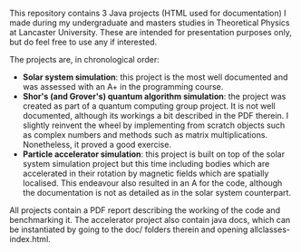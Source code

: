 This repository contains 3 Java projects (HTML used for documentation) I made during my undergraduate and masters studies in Theoretical Physics at Lancaster University. These are intended for presentation purposes only, but do feel free to use any if interested. 

The projects are, in chronological order:
 - **Solar system simulation**: this project is the most well documented and was assessed with an A+ in the programming course. 
 - **Shor's (and Grover's) quantum algorithm simulation**: the project was created as part of a quantum computing group project. It is not well documented, 
although its workings a bit described in the PDF therein. I slightly reinvent the wheel by implementing from scratch objects such as complex numbers and 
methods such as matrix multiplications. Nonetheless, it proved a good exercise. 
 - **Particle accelerator simulation**: this project is built on top of the solar system simulation project but this time including bodies which are accelerated 
in their rotation by magnetic fields which are spatially localised. This endeavour also resulted in an A for the code, although the documentation is not as
detailed as in the solar system counterpart. 


All projects contain a PDF report describing the working of the code and benchmarking it. The accelerator project also contain java docs,
which can be instantiated by going to the doc/ folders therein and opening allclasses-index.html.
